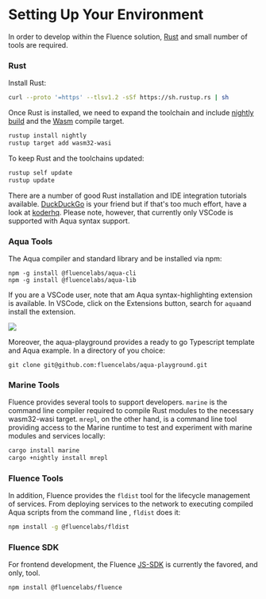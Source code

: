 # Setting Up Your Environment

In order to develop within the Fluence solution, [Rust](https://www.rust-lang.org/tools/install) and small number of tools are required.

### Rust

Install Rust:

```bash
curl --proto '=https' --tlsv1.2 -sSf https://sh.rustup.rs | sh
```

Once Rust is installed, we need to expand the toolchain and include [nightly build](https://rust-lang.github.io/rustup/concepts/channels.html) and the [Wasm](https://doc.rust-lang.org/stable/nightly-rustc/rustc_target/spec/wasm32_wasi/index.html) compile target.

```bash
rustup install nightly
rustup target add wasm32-wasi
```

To keep Rust and the toolchains updated:

```bash
rustup self update
rustup update
```

There are a number of good Rust installation and IDE integration tutorials available. [DuckDuckGo](https://duckduckgo.com/) is your friend but if that's too much effort, have a look at [koderhq](https://www.koderhq.com/tutorial/rust/environment-setup/). Please note, however, that currently only VSCode is supported with Aqua syntax support.

### Aqua Tools

The Aqua compiler and standard library and be installed via npm:

```text
npm -g install @fluencelabs/aqua-cli
npm -g install @fluencelabs/aqua-lib
```



If you are a VSCode user, note that am Aqua syntax-highlighting extension is available. In VSCode, click on the Extensions button, search for `aqua`and install the extension.

![](https://gblobscdn.gitbook.com/assets%2F-MbmEhQUL-bljop_DzuP%2F-MdMDybZMQJ5kUjN4zhr%2F-MdME2UUjaxKs6pzcDLH%2FScreen%20Shot%202021-06-29%20at%201.06.39%20PM.png?alt=media&token=812fcb5c-cf28-4240-b072-a51093d0aaa4)

Moreover, the aqua-playground provides a ready to go Typescript template and Aqua example. In a directory of you choice:

```text
git clone git@github.com:fluencelabs/aqua-playground.git
```

### Marine Tools

Fluence provides several tools to support developers. `marine` is the command line compiler required to compile Rust modules to the necessary wasm32-wasi target. `mrepl`, on the other hand, is a command line  tool providing access to the Marine runtime to test and experiment with marine modules and services locally:

```bash
cargo install marine 
cargo +nightly install mrepl
```

### Fluence Tools

In addition, Fluence provides the `fldist` tool for the lifecycle management of services. From deploying services to the network to executing compiled Aqua scripts from the command line , `fldist` does it:

```bash
npm install -g @fluencelabs/fldist
```

### Fluence SDK

For frontend development, the Fluence [JS-SDK](https://github.com/fluencelabs/fluence-js) is currently the favored, and only, tool.

```bash
npm install @fluencelabs/fluence
```



